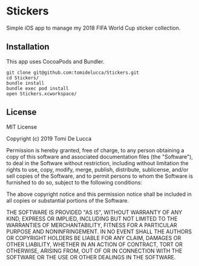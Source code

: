 # Stickers

Simple iOS app to manage my 2018 FIFA World Cup sticker collection.

## Installation

This app uses CocoaPods and Bundler.

```
git clone git@github.com:tomidelucca/Stickers.git
cd Stickers/
bundle install
bundle exec pod install
open Stickers.xcworkspace/
```

## License

MIT License

Copyright (c) 2019 Tomi De Lucca

Permission is hereby granted, free of charge, to any person obtaining a copy
of this software and associated documentation files (the "Software"), to deal
in the Software without restriction, including without limitation the rights
to use, copy, modify, merge, publish, distribute, sublicense, and/or sell
copies of the Software, and to permit persons to whom the Software is
furnished to do so, subject to the following conditions:

The above copyright notice and this permission notice shall be included in all
copies or substantial portions of the Software.

THE SOFTWARE IS PROVIDED "AS IS", WITHOUT WARRANTY OF ANY KIND, EXPRESS OR
IMPLIED, INCLUDING BUT NOT LIMITED TO THE WARRANTIES OF MERCHANTABILITY,
FITNESS FOR A PARTICULAR PURPOSE AND NONINFRINGEMENT. IN NO EVENT SHALL THE
AUTHORS OR COPYRIGHT HOLDERS BE LIABLE FOR ANY CLAIM, DAMAGES OR OTHER
LIABILITY, WHETHER IN AN ACTION OF CONTRACT, TORT OR OTHERWISE, ARISING FROM,
OUT OF OR IN CONNECTION WITH THE SOFTWARE OR THE USE OR OTHER DEALINGS IN THE
SOFTWARE.